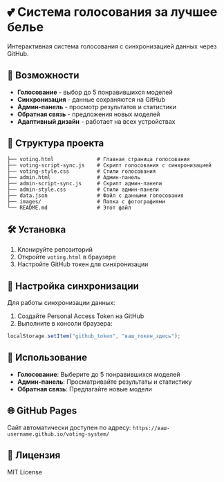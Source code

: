 # 💕 Система голосования за лучшее белье

Интерактивная система голосования с синхронизацией данных через GitHub.

## 🚀 Возможности

- **Голосование** - выбор до 5 понравившихся моделей
- **Синхронизация** - данные сохраняются на GitHub
- **Админ-панель** - просмотр результатов и статистики
- **Обратная связь** - предложения новых моделей
- **Адаптивный дизайн** - работает на всех устройствах

## 📁 Структура проекта

```
├── voting.html              # Главная страница голосования
├── voting-script-sync.js    # Скрипт голосования с синхронизацией
├── voting-style.css         # Стили голосования
├── admin.html               # Админ-панель
├── admin-script-sync.js     # Скрипт админ-панели
├── admin-style.css          # Стили админ-панели
├── data.json                # Файл с данными голосования
├── images/                  # Папка с фотографиями
└── README.md                # Этот файл
```

## 🛠️ Установка

1. Клонируйте репозиторий
2. Откройте `voting.html` в браузере
3. Настройте GitHub токен для синхронизации

## 🔧 Настройка синхронизации

Для работы синхронизации данных:

1. Создайте Personal Access Token на GitHub
2. Выполните в консоли браузера:

```javascript
localStorage.setItem("github_token", "ваш_токен_здесь");
```

## 📱 Использование

- **Голосование**: Выберите до 5 понравившихся моделей
- **Админ-панель**: Просматривайте результаты и статистику
- **Обратная связь**: Предлагайте новые модели

## 🌐 GitHub Pages

Сайт автоматически доступен по адресу:
`https://ваш-username.github.io/voting-system/`

## 📄 Лицензия

MIT License

